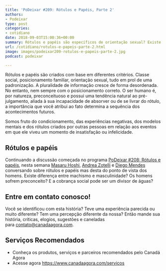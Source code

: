 ```yaml
---
title: 'PoDeixar #209: Rótulos e Papéis, Parte 2'
authors:
- Podeixar
type: post
categories:
- cotidiano
date: 2018-09-03T15:00:36+00:00
summary: Rótulos e papéis são específicos de orientação sexual? Existe diferença entre machismo e masculinidade? Homens são felizes com seus papéis na sociedade?
url: /cotidiano/rotulos-e-papeis-parte-2.html
image: images/podeixar209-rotulos-e-papeis-parte-2.jpg
podcast: podeixar

---
```

Rótulos e papéis são criados com base em diferentes critérios. Classe social, posicionamento familiar, orientação sexual, tudo em prol de uma padronização. A pluralidade de informação cresce de forma desordenada. No entanto, nem sempre com o posicionamento correto. O ser humano é, por natureza, preconceituoso e possui uma tendência natural ao pré-julgamento, aliada à sua incapacidade de absorver ou de se livrar do rótulo, a importância que você atribui ao fato determina a sequência dos acontecimentos futuros.

Somos fruto do condicionamento, das experiências negativas, dos modelos mentais e dos rótulos criados por outras pessoas em relação aos eventos em que ele viveu um momento de insatisfação ou infelicidade.

## Rótulos e papéis

Continuando a discussão começada no programa [PoDeixar #208: Rótulos e papéis][1], nesta semana [Masaru Hoshi][2], [Andrea Zotelli][3] e <a href="https://www.brotherscast.com.br/" target="_blank" rel="noopener noreferrer">Diego Mendes</a> conversando sobre rótulos e papéis mas desta do ponto de vista dos homens. Existe diferença entre machismo e masculinidade? Os homens sofrem preconceito? E a cobrança social pode ser um divisor de águas?



## Entre em contato conosco!

Você se identificou com esta história? Teve uma experiência parecida ou muito diferente? Tem uma percepção diferente da nossa? Então mande sua história, críticas, elogios, sugestões e caneladas para <contato@canadaagora.com>.

## Serviços Recomendados

  * Conheça os produtos, serviços e parceiros recomendados pelo Canadá Agora
  * Acesse agora <https://www.canadaagora.com/servicos>

 [1]: https://www.canadaagora.com/podeixar/rotulos-e-papeis.html
 [2]: /japa
 [3]: /andreazotelli